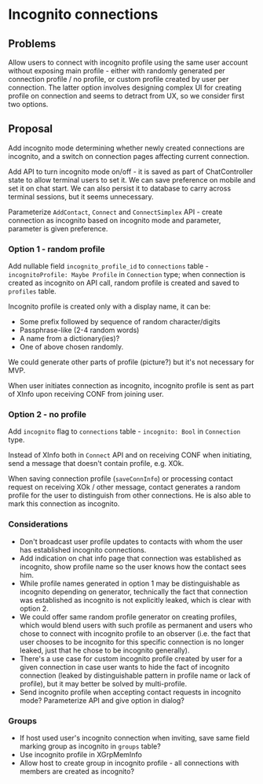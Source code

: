 # Incognito connections

## Problems

Allow users to connect with incognito profile using the same user account without exposing main profile - either with randomly generated per connection profile / no profile, or custom profile created by user per connection. The latter option involves designing complex UI for creating profile on connection and seems to detract from UX, so we consider first two options.

## Proposal

Add incognito mode determining whether newly created connections are incognito, and a switch on connection pages affecting current connection.

Add API to turn incognito mode on/off - it is saved as part of ChatController state to allow terminal users to set it. We can save preference on mobile and set it on chat start. We can also persist it to database to carry across terminal sessions, but it seems unnecessary.

Parameterize `AddContact`, `Connect` and `ConnectSimplex` API - create connection as incognito based on incognito mode and parameter, parameter is given preference.

### Option 1 - random profile

Add nullable field `incognito_profile_id` to `connections` table - `incognitoProfile: Maybe Profile` in `Connection` type; when connection is created as incognito on API call, random profile is created and saved to `profiles` table.

Incognito profile is created only with a display name, it can be:

- Some prefix followed by sequence of random character/digits
- Passphrase-like (2-4 random words)
- A name from a dictionary(ies)?
- One of above chosen randomly.

We could generate other parts of profile (picture?) but it's not necessary for MVP.

When user initiates connection as incognito, incognito profile is sent as part of XInfo upon receiving CONF from joining user.

### Option 2 - no profile

Add `incognito` flag to `connections` table - `incognito: Bool` in `Connection` type.

Instead of XInfo both in `Connect` API and on receiving CONF when initiating, send a message that doesn't contain profile, e.g. XOk.

When saving connection profile (`saveConnInfo`) or processing contact request on receiving XOk / other message, contact generates a random profile for the user to distinguish from other connections. He is also able to mark this connection as incognito.

### Considerations

- Don't broadcast user profile updates to contacts with whom the user has established incognito connections.
- Add indication on chat info page that connection was established as incognito, show profile name so the user knows how the contact sees him.
- While profile names generated in option 1 may be distinguishable as incognito depending on generator, technically the fact that connection was established as incognito is not explicitly leaked, which is clear with option 2.
- We could offer same random profile generator on creating profiles, which would blend users with such profile as permanent and users who chose to connect with incognito profile to an observer (i.e. the fact that user chooses to be incognito for this specific connection is no longer leaked, just that he chose to be incognito generally).
- There's a use case for custom incognito profile created by user for a given connection in case user wants to hide the fact of incognito connection (leaked by distinguishable pattern in profile name or lack of profile), but it may better be solved by multi-profile.
- Send incognito profile when accepting contact requests in incognito mode? Parameterize API and give option in dialog?

### Groups

- If host used user's incognito connection when inviting, save same field marking group as incognito in `groups` table?
- Use incognito profile in XGrpMemInfo
- Allow host to create group in incognito profile - all connections with members are created as incognito?
